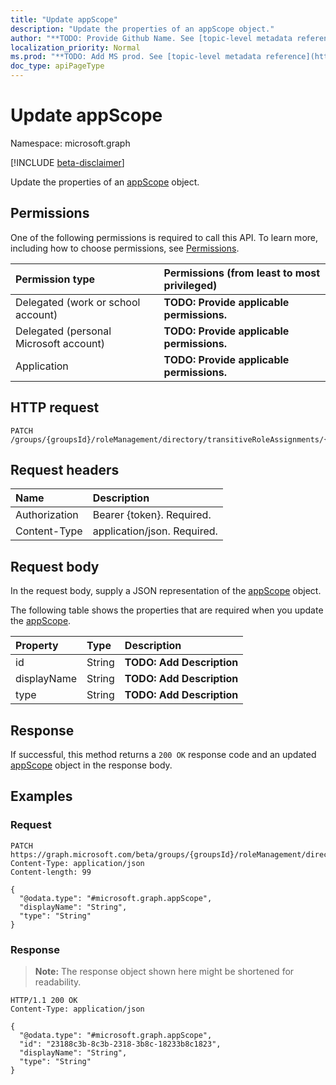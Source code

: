 ```yaml
---
title: "Update appScope"
description: "Update the properties of an appScope object."
author: "**TODO: Provide Github Name. See [topic-level metadata reference](https://msgo.azurewebsites.net/add/document/guidelines/metadata.html#topic-level-metadata)**"
localization_priority: Normal
ms.prod: "**TODO: Add MS prod. See [topic-level metadata reference](https://msgo.azurewebsites.net/add/document/guidelines/metadata.html#topic-level-metadata)**"
doc_type: apiPageType
---
```


# Update appScope
Namespace: microsoft.graph

[!INCLUDE [beta-disclaimer](../../includes/beta-disclaimer.md)]

Update the properties of an [appScope](../resources/appscope.md) object.

## Permissions
One of the following permissions is required to call this API. To learn more, including how to choose permissions, see [Permissions](/graph/permissions-reference).

|Permission type|Permissions (from least to most privileged)|
|:---|:---|
|Delegated (work or school account)|**TODO: Provide applicable permissions.**|
|Delegated (personal Microsoft account)|**TODO: Provide applicable permissions.**|
|Application|**TODO: Provide applicable permissions.**|

## HTTP request

<!-- {
  "blockType": "ignored"
}
-->
``` http
PATCH /groups/{groupsId}/roleManagement/directory/transitiveRoleAssignments/{unifiedRoleAssignmentId}/appScope
```

## Request headers
|Name|Description|
|:---|:---|
|Authorization|Bearer {token}. Required.|
|Content-Type|application/json. Required.|

## Request body
In the request body, supply a JSON representation of the [appScope](../resources/appscope.md) object.

The following table shows the properties that are required when you update the [appScope](../resources/appscope.md).

|Property|Type|Description|
|:---|:---|:---|
|id|String|**TODO: Add Description**|
|displayName|String|**TODO: Add Description**|
|type|String|**TODO: Add Description**|



## Response

If successful, this method returns a `200 OK` response code and an updated [appScope](../resources/appscope.md) object in the response body.

## Examples

### Request
<!-- {
  "blockType": "request",
  "name": "update_appscope"
}
-->
``` http
PATCH https://graph.microsoft.com/beta/groups/{groupsId}/roleManagement/directory/transitiveRoleAssignments/{unifiedRoleAssignmentId}/appScope
Content-Type: application/json
Content-length: 99

{
  "@odata.type": "#microsoft.graph.appScope",
  "displayName": "String",
  "type": "String"
}
```


### Response
>**Note:** The response object shown here might be shortened for readability.
<!-- {
  "blockType": "response",
  "truncated": true
}
-->
``` http
HTTP/1.1 200 OK
Content-Type: application/json

{
  "@odata.type": "#microsoft.graph.appScope",
  "id": "23188c3b-8c3b-2318-3b8c-18233b8c1823",
  "displayName": "String",
  "type": "String"
}
```

